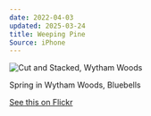 ```yaml
---
date: 2022-04-03
updated: 2025-03-24
title: Weeping Pine
Source: iPhone
---
```


![Cut and Stacked, Wytham Woods](https://live.staticflickr.com/65535/52027755804_93017c29ad_h_d.jpg)

Spring in Wytham Woods, Bluebells
<!-- more -->
[See this on Flickr](https://flic.kr/p/2ngvRbu)